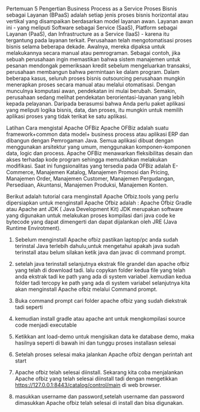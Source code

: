 Pertemuan 5
Pengertian Business Process as a Service
Proses Bisnis sebagai Layanan (BPaaS) adalah setiap jenis proses bisnis horizontal atau vertikal yang disampaikan berdasarkan model layanan awan. Layanan awan ini - yang meliputi Software sebagai Service (SaaS), Platform sebagai Layanan (PaaS), dan Infrastructure as a Service (IaaS) - karena itu tergantung pada layanan terkait. 
Perusahaan telah mengotomatisasi proses bisnis selama beberapa dekade. Awalnya, mereka dipaksa untuk melakukannya secara manual atau pemrograman. Sebagai contoh, jika sebuah perusahaan ingin memastikan bahwa sistem manajemen untuk pesanan mendongak pemeriksaan kredit sebelum mengeluarkan transaksi, perusahaan membangun bahwa permintaan ke dalam program. 
Dalam beberapa kasus, seluruh proses bisnis outsourcing perusahaan mungkin menerapkan proses secara manual atau melalui otomatisasi. Dengan munculnya komputasi awan, pendekatan ini mulai berubah. Semakin, perusahaan sedang melihat pendekatan berorientasi-layanan yang lebih kepada pelayanan. Daripada berasumsi bahwa Anda perlu paket aplikasi yang meliputi logika bisnis, data, dan proses, itu mungkin untuk memilih aplikasi proses yang tidak terikat ke satu aplikasi.

Latihan
Cara mengistal Apache OFBiz
Apache OFBiz adalah suatu framework+common data model+ business process atau aplikasi ERP dan dibangun dengan Pemrogaman Java. Semua aplikasi dibuat dengan menggunakan arsitektur yang umum, menggunakan komponen-komponen data, logic dan process.
Apache OFBiz menawarkan fleksibilitas desain dan akses terhadap kode program sehingga memudahkan melakukan modifikasi. Saat ini fungsionalitas yang tersedia pada OFBiz adalah E-Commerce, Manajemen Katalog, Manajemen Promosi dan Pricing, Manajemen Order, Manajemen Customer, Manajemen Pergudangan, Persediaan, Akuntansi, Manajemen Produksi, Manajemen Konten.

Berikut adalah tutorial cara menginstall Apache Ofbiz.tools yang perlu dipersiapkan untuk menginstall Apache Ofbiz adalah :
Apache Ofbiz
Gradle atau Apache ant
JDK ( Java Development Kit)
JDK merupakan software yang digunakan untuk melakukan proses kompilasi dari java code ke bytecode yang dapat dimengerti dan dapat dijalankan oleh JRE (Java Runtime Envirotment).
1.	Sebelum menginstall Apache ofbiz pastikan laptop/pc anda sudah terinstal Java terlebih dahulu,untuk mengetahui apakah java sudah terinstall atau belum silakan ketik java dan javac di command prompt.
2.	setelah java terinstall selanjutnya ekstrak file grandel dan apache ofbiz yang telah di download tadi.
lalu copykan folder kedua file yang telah anda ekstrak tadi ke path yang ada di system variabel .kemudian  kedua folder tadi tercopy ke path yang ada di system variabel selanjutnya kita akan menginstall Apache ofbiz melalui Command prompt.
3.	Buka command prompt cari folder apache ofbiz yang sudah diekstrak tadi seperti 
4.	kemudian install gradle atau apache ant untuk mengkompilasi source code menjadi executable  
5.	Ketikkan ant load-demo untuk mengisikan data ke database demo, maka hasilnya seperti di bawah ini dan tunggu proses installasn selesai


6.	Setelah proses selesai maka jalankan Apache ofbiz dengan perintah ant start
7.	Apache ofbiz telah selesai diinstall. Sekarang kita coba menjalankan Apache ofbiz yang telah selesai diinstall tadi dengan mengetikkan https://127.0.0.1:8443/catalog/control/main di web browser.
8.	masukkan username dan password,setelah username dan password dimasukkan 
Apache ofbiz telah selesai di install dan bisa digunakan.
